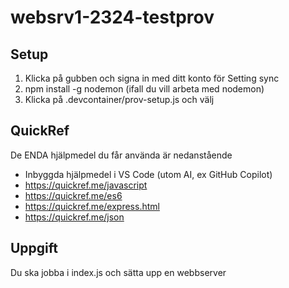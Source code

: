 # websrv1-2324-testprov

## Setup
1. Klicka på gubben och signa in med ditt konto för Setting sync
2. npm install -g nodemon (ifall du vill arbeta med nodemon)
3. Klicka på .devcontainer/prov-setup.js och välj 

## QuickRef
De ENDA hjälpmedel du får använda är nedanstående
- Inbyggda hjälpmedel i VS Code (utom AI, ex GitHub Copilot)
- https://quickref.me/javascript
- https://quickref.me/es6
- https://quickref.me/express.html
- https://quickref.me/json


## Uppgift
Du ska jobba i index.js och sätta upp en webbserver
